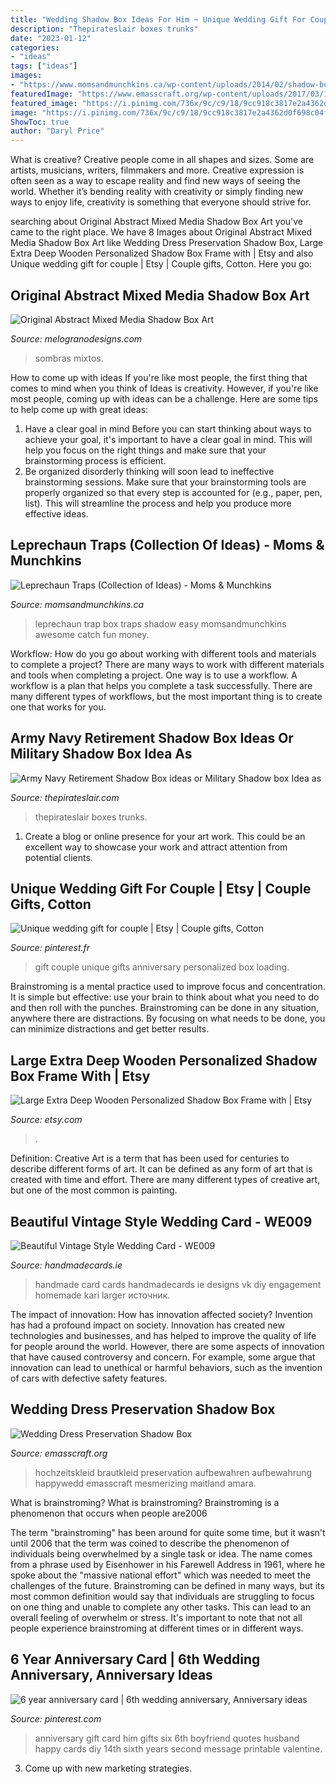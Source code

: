 ```yaml
---
title: "Wedding Shadow Box Ideas For Him ~ Unique Wedding Gift For Couple"
description: "Thepirateslair boxes trunks"
date: "2023-01-12"
categories:
- "ideas"
tags: ["ideas"]
images:
- "https://www.momsandmunchkins.ca/wp-content/uploads/2014/02/shadow-box-leprechaun-trap-4.jpg"
featuredImage: "https://www.emasscraft.org/wp-content/uploads/2017/03/1000_ideas_about_wedding_dress_display_on_emasscraft_org_8.jpg"
featured_image: "https://i.pinimg.com/736x/9c/c9/18/9cc918c3817e2a4362d0f698c04fefba.jpg"
image: "https://i.pinimg.com/736x/9c/c9/18/9cc918c3817e2a4362d0f698c04fefba.jpg"
ShowToc: true
author: "Daryl Price"
---
```



What is creative?
Creative people come in all shapes and sizes. Some are artists, musicians, writers, filmmakers and more. Creative expression is often seen as a way to escape reality and find new ways of seeing the world. Whether it’s bending reality with creativity or simply finding new ways to enjoy life, creativity is something that everyone should strive for.

	

		
searching about Original Abstract Mixed Media Shadow Box Art you've came to the right place. We have 8 Images about Original Abstract Mixed Media Shadow Box Art like Wedding Dress Preservation Shadow Box, Large Extra Deep Wooden Personalized Shadow Box Frame with | Etsy and also Unique wedding gift for couple | Etsy | Couple gifts, Cotton. Here you go:
		
    
## Original Abstract Mixed Media Shadow Box Art

<img loading=lazy src="https://i.etsystatic.com/14125315/r/il/43b94e/1885575465/il_fullxfull.1885575465_otll.jpg" onerror="this.onerror=null;this.src='https://tse2.mm.bing.net/th?id=OIP.LdHt5EJxtIUvYNvMA_Jz_QHaJ4&amp;pid=15.1';" alt="Original Abstract Mixed Media Shadow Box Art">

_Source: melogranodesigns.com_

>sombras mixtos. 

	

How to come up with ideas
If you're like most people, the first thing that comes to mind when you think of Ideas is creativity. However, if you're like most people, coming up with ideas can be a challenge. 
Here are some tips to help come up with great ideas: 
1. Have a clear goal in mind 
Before you can start thinking about ways to achieve your goal, it's important to have a clear goal in mind. This will help you focus on the right things and make sure that your brainstorming process is efficient. 
2. Be organized 
 disorderly thinking will soon lead to ineffective brainstorming sessions. Make sure that your brainstorming tools are properly organized so that every step is accounted for (e.g., paper, pen, list). This will streamline the process and help you produce more effective ideas. 

    
## Leprechaun Traps (Collection Of Ideas) - Moms &amp; Munchkins

<img loading=lazy src="https://www.momsandmunchkins.ca/wp-content/uploads/2014/02/shadow-box-leprechaun-trap-4.jpg" onerror="this.onerror=null;this.src='https://tse4.mm.bing.net/th?id=OIP.MKOQ4XtArJpGBdkCQnxn3AHaLH&amp;pid=15.1';" alt="Leprechaun Traps (Collection of Ideas) - Moms &amp; Munchkins">

_Source: momsandmunchkins.ca_

>leprechaun trap box traps shadow easy momsandmunchkins awesome catch fun money. 

	

Workflow: How do you go about working with different tools and materials to complete a project?
There are many ways to work with different materials and tools when completing a project. One way is to use a workflow. A workflow is a plan that helps you complete a task successfully. There are many different types of workflows, but the most important thing is to create one that works for you.

    
## Army Navy Retirement Shadow Box Ideas Or Military Shadow Box Idea As

<img loading=lazy src="http://www.thepirateslair.com/images/navy-retirement-shadow-box-ideas/mcclain2new.jpg" onerror="this.onerror=null;this.src='https://tse3.mm.bing.net/th?id=OIP.4p0MVhsCNWX240tpQCQx5wHaFj&amp;pid=15.1';" alt="Army Navy Retirement Shadow Box ideas or Military Shadow box Idea as">

_Source: thepirateslair.com_

>thepirateslair boxes trunks. 

	

1. Create a blog or online presence for your art work. This could be an excellent way to showcase your work and attract attention from potential clients.

    
## Unique Wedding Gift For Couple | Etsy | Couple Gifts, Cotton

<img loading=lazy src="https://i.pinimg.com/736x/9c/c9/18/9cc918c3817e2a4362d0f698c04fefba.jpg" onerror="this.onerror=null;this.src='https://tse2.mm.bing.net/th?id=OIP.U6Pzm8JScmwRmMLwKVlyEQHaHE&amp;pid=15.1';" alt="Unique wedding gift for couple | Etsy | Couple gifts, Cotton">

_Source: pinterest.fr_

>gift couple unique gifts anniversary personalized box loading. 

	

Brainstroming is a mental practice used to improve focus and concentration. It is simple but effective: use your brain to think about what you need to do and then roll with the punches. Brainstroming can be done in any situation, anywhere there are distractions. By focusing on what needs to be done, you can minimize distractions and get better results.

    
## Large Extra Deep Wooden Personalized Shadow Box Frame With | Etsy

<img loading=lazy src="https://i.etsystatic.com/14903490/r/il/198724/3058514351/il_fullxfull.3058514351_lgr5.jpg" onerror="this.onerror=null;this.src='https://tse1.mm.bing.net/th?id=OIP.z0Nygslk9amfkhXeVM10RQHaFj&amp;pid=15.1';" alt="Large Extra Deep Wooden Personalized Shadow Box Frame with | Etsy">

_Source: etsy.com_

>. 

	

Definition:
Creative Art is a term that has been used for centuries to describe different forms of art. It can be defined as any form of art that is created with time and effort. There are many different types of creative art, but one of the most common is painting.

    
## Beautiful Vintage Style Wedding Card - WE009

<img loading=lazy src="https://www.handmadecards.ie/627-large_default/handmade-wedding-card-we009.jpg" onerror="this.onerror=null;this.src='https://tse3.mm.bing.net/th?id=OIP.L0uRauzLB_Aou-DJXGhhwgAAAA&amp;pid=15.1';" alt="Beautiful Vintage Style Wedding Card - WE009">

_Source: handmadecards.ie_

>handmade card cards handmadecards ie designs vk diy engagement homemade kari larger источник. 

	

The impact of innovation: How has innovation affected society?
Invention has had a profound impact on society. Innovation has created new technologies and businesses, and has helped to improve the quality of life for people around the world. However, there are some aspects of innovation that have caused controversy and concern. For example, some argue that innovation can lead to unethical or harmful behaviors, such as the invention of cars with defective safety features.

    
## Wedding Dress Preservation Shadow Box

<img loading=lazy src="https://www.emasscraft.org/wp-content/uploads/2017/03/1000_ideas_about_wedding_dress_display_on_emasscraft_org_8.jpg" onerror="this.onerror=null;this.src='https://tse2.mm.bing.net/th?id=OIP.kaRgQZGJQ5ruprCFKcO3RwHaJ3&amp;pid=15.1';" alt="Wedding Dress Preservation Shadow Box">

_Source: emasscraft.org_

>hochzeitskleid brautkleid preservation aufbewahren aufbewahrung happywedd emasscraft mesmerizing maitland amara. 

	

What is brainstroming?
What is brainstroming? Brainstroming is a phenomenon that occurs when people are2006

The term "brainstroming" has been around for quite some time, but it wasn't until 2006 that the term was coined to describe the phenomenon of individuals being overwhelmed by a single task or idea. The name comes from a phrase used by Eisenhower in his Farewell Address in 1961, where he spoke about the "massive national effort" which was needed to meet the challenges of the future. Brainstroming can be defined in many ways, but its most common definition would say that individuals are struggling to focus on one thing and unable to complete any other tasks. This can lead to an overall feeling of overwhelm or stress. It's important to note that not all people experience brainstroming at different times or in different ways.

    
## 6 Year Anniversary Card | 6th Wedding Anniversary, Anniversary Ideas

<img loading=lazy src="https://i.pinimg.com/originals/85/7c/8d/857c8d8fea0f62584cb010650658743f.jpg" onerror="this.onerror=null;this.src='https://tse2.mm.bing.net/th?id=OIP._9C03QU7jfU4vfErxCTS5AHaJ4&amp;pid=15.1';" alt="6 year anniversary card | 6th wedding anniversary, Anniversary ideas">

_Source: pinterest.com_

>anniversary gift card him gifts six 6th boyfriend quotes husband happy cards diy 14th sixth years second message printable valentine. 

	

3. Come up with new marketing strategies.

